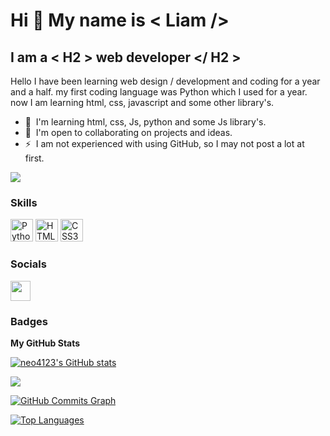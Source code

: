 Hi 👋 My name is < Liam />
==========================

I am a < H2 > web developer </ H2 >
--------------------------------------------

Hello I have been learning web design / development and coding for a year and a half. my first coding language was Python which I used for a year. now I am learning html, css, javascript and some other library's.

* 🧠  I'm learning html, css, Js, python and some Js library's.
* 🤝  I'm open to collaborating on projects and ideas.
* ⚡  I am not experienced with using GitHub, so I may not post a lot at first.

<a href="https://www.github.com/neo4123" target="_blank" rel="noreferrer"><img
src="https://img.shields.io/github/followers/neo4123?logo=github&style=for-the-badge&color=a855f7&labelColor=22272e" /></a>

### Skills


<p align="left">
<a href="https://www.python.org/" target="_blank" rel="noreferrer"><img src="https://raw.githubusercontent.com/danielcranney/readme-generator/main/public/icons/skills/python-colored.svg" width="36" height="36" alt="Python" /></a>
<a href="https://developer.mozilla.org/en-US/docs/Glossary/HTML5" target="_blank" rel="noreferrer"><img src="https://raw.githubusercontent.com/danielcranney/readme-generator/main/public/icons/skills/html5-colored.svg" width="36" height="36" alt="HTML5" /></a>
<a href="https://www.w3.org/TR/CSS/#css" target="_blank" rel="noreferrer"><img src="https://raw.githubusercontent.com/danielcranney/readme-generator/main/public/icons/skills/css3-colored.svg" width="36" height="36" alt="CSS3" /></a>
</p>


### Socials

<p align="left"> <a href="https://www.github.com/neo4123" target="_blank" rel="noreferrer"><img src="https://raw.githubusercontent.com/danielcranney/readme-generator/main/public/icons/socials/github.svg" width="32" height="32" /></a></p>

### Badges

<b>My GitHub Stats</b>

<a href="http://www.github.com/neo4123"><img src="https://github-readme-stats.vercel.app/api?username=neo4123&show_icons=true&hide=&count_private=true&title_color=14b8a6&text_color=ffffff&icon_color=a855f7&bg_color=22272e&hide_border=true&show_icons=true" alt="neo4123's GitHub stats" /></a>

<a href="http://www.github.com/neo4123"><img src="https://github-readme-streak-stats.herokuapp.com/?user=neo4123&stroke=ffffff&background=22272e&ring=14b8a6&fire=14b8a6&currStreakNum=ffffff&currStreakLabel=14b8a6&sideNums=ffffff&sideLabels=ffffff&dates=ffffff&hide_border=true" /></a>

<a href="http://www.github.com/neo4123"><img src="https://activity-graph.herokuapp.com/graph?username=neo4123&bg_color=22272e&color=ffffff&line=a855f7&point=ffffff&area_color=22272e&area=true&hide_border=true&custom_title=GitHub%20Commits%20Graph" alt="GitHub Commits Graph" /></a>

<a href="https://github.com/neo4123" align="left"><img src="https://github-readme-stats.vercel.app/api/top-langs/?username=neo4123&langs_count=10&title_color=14b8a6&text_color=ffffff&icon_color=a855f7&bg_color=22272e&hide_border=true&locale=en&custom_title=Top%20%Languages" alt="Top Languages" /></a>
